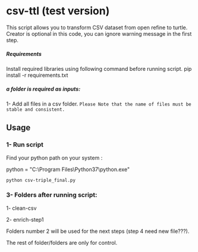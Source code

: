 # csv-ttl (test version)

This script allows you to transform CSV dataset from open refine to turtle.
Creator is optional in this code, you can ignore warning message in the first step.

##### Requirements

Install required libraries using following command before running script. pip install -r requirements.txt

##### a folder is required as inputs:
1- Add all files in a csv folder.
`Please Note that the name of files must be stable and consistent.`

## Usage

### 1- Run script

Find your python path on your system :

python = "C:\Program Files\Python37\python.exe"

`python csv-triple_final.py`

### 3- Folders after running script:

1- clean-csv

2- enrich-step1

Folders number 2 will be used for the next steps (step 4 need new file???).

The rest of folder/folders are only for control.